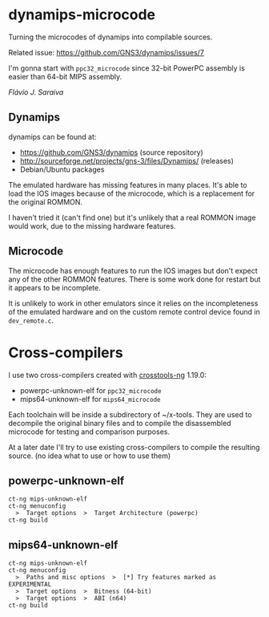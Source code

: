 dynamips-microcode
==================

Turning the microcodes of dynamips into compilable sources.

Related issue: https://github.com/GNS3/dynamips/issues/7

I'm gonna start with `ppc32_microcode` since 32-bit PowerPC assembly is easier
than 64-bit MIPS assembly.

_Flávio J. Saraiva_

Dynamips
--------

dynamips can be found at:
 - https://github.com/GNS3/dynamips (source repository)
 - http://sourceforge.net/projects/gns-3/files/Dynamips/ (releases)
 - Debian/Ubuntu packages

The emulated hardware has missing features in many places.
It's able to load the IOS images because of the microcode,
which is a replacement for the original ROMMON.

I haven't tried it (can't find one) but it's unlikely that a real ROMMON image
would work, due to the missing hardware features.

Microcode
---------

The microcode has enough features to run the IOS images but don't expect any of
the other ROMMON features.
There is some work done for restart but it appears to be incomplete.

It is unlikely to work in other emulators since it relies on the incompleteness
of the emulated hardware and on the custom remote control device found in
`dev_remote.c`.


Cross-compilers
===============

I use two cross-compilers created with [crosstools-ng](http://crosstool-ng.org/) 1.19.0:
 - powerpc-unknown-elf for `ppc32_microcode`
 - mips64-unknown-elf for `mips64_microcode`

Each toolchain will be inside a subdirectory of ~/x-tools.
They are used to decompile the original binary files and to compile the
disassembled microcode for testing and comparison purposes.

At a later date I'll try to use existing cross-compilers to compile the
resulting source. (no idea what to use or how to use them)

powerpc-unknown-elf
-------------------

```
ct-ng mips-unknown-elf
ct-ng menuconfig
  >  Target options  >  Target Architecture (powerpc)
ct-ng build
```

mips64-unknown-elf
------------------

```
ct-ng mips-unknown-elf
ct-ng menuconfig
  >  Paths and misc options  >  [*] Try features marked as EXPERIMENTAL
  >  Target options  >  Bitness (64-bit)
  >  Target options  >  ABI (n64)
ct-ng build
```
